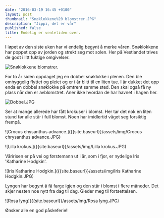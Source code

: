 ```yaml
---
date: "2016-03-19 16:45 +0100"
layout: post
thumbnail: "Snøklokkene%20 blomstrer.JPG"
description: "Jippi, det er vår"
published: false
title: Endelig er ventetiden over.
---
```





I løpet av den siste uken har vi endelig begynt å merke våren. Snøklokkene har poppet opp av jorden og strekt seg mot solen. Her på Vestlandet trives de godt i litt fuktige omgivelser.  

![Snøklokkene blomstrer.]({{site.baseurl}}/assets/img/Klokker.JPG)

For to år siden oppdaget jeg en dobbel snøklokke i plenen. Den ble omhyggelig flyttet og pleiet og er i år blitt til en liten tue. I år dukket det opp enda en dobbel snøklokke på omtrent samme sted.  Den skal også få ny plass når den er avblomstret. Aner ikke hvordan de har havnet i hagen her.

![Dobbel.JPG]({{site.baseurl}}/assets/img/Dobbel.JPG)

<!--more-->

Ser at mange allerede har fått krokuser i blomst. Her tar det nok en liten stund før alle står i full blomst. Noen har imidlertid våget seg forsiktig frempå.  

![Crocus chysanthus advance.]({{site.baseurl}}/assets/img/Crocus chrysanthus advance.JPG)

![Lilla krokus.]({{site.baseurl}}/assets/img/Lilla krokus.JPG)

Våririsen er på vei og førstemann ut i år, som i fjor, er nydelige Iris 'Katharine Hodgkin'.  

![Iris Katharine Hodgkin.]({{site.baseurl}}/assets/img/Iris Katharine Hodgkin.JPG)

Lyngen har begynt å få farge igjen og den står i blomst i flere måneder.  Det skjer nesten noe nytt fra dag til dag.  Gleder meg til fortsettelsen. 

![Rosa lyng]({{site.baseurl}}/assets/img/Rosa lyng.JPG)

Ønsker alle en god påskeferie!
